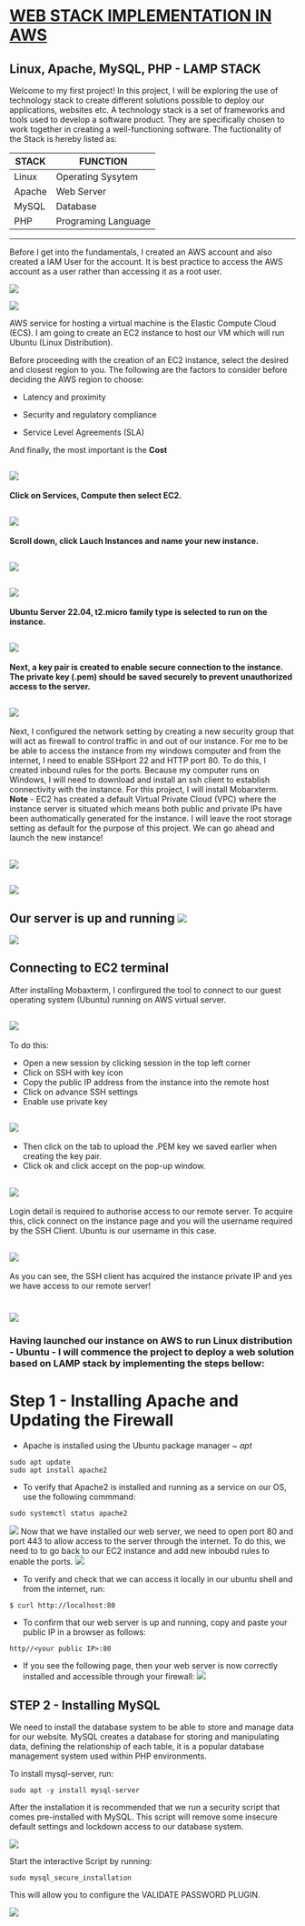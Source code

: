 # <ins>WEB STACK IMPLEMENTATION IN AWS</ins> 
## Linux, Apache, MySQL, PHP - LAMP STACK
Welcome to my first project! In this project, I will be exploring the use of technology stack to create different solutions possible to deploy our applications, websites etc. A technology stack is a set of frameworks and tools used to develop a software product. They are specifically chosen to work together in creating a well-functioning software.
The fuctionality of the Stack is hereby listed as:

| STACK | FUNCTION |
| - | - |
| Linux | Operating Sysytem |
| Apache| Web Server |
| MySQL | Database |
| PHP | Programing Language |

---
Before I get into the fundamentals, I created an AWS account and also created a IAM User for the account. It is best practice to access the AWS account as a user rather than accessing it as a root user. 


![](https://github.com/femifoly/DevOps-Project/blob/main/Project%20Images/iamuser1.jpg)


![](https://github.com/femifoly/DevOps-Project/blob/main/Project%20Images/iamuser.jpg)

AWS service for hosting a virtual machine is the Elastic Compute Cloud (ECS). I am going to create an EC2 instance to host our VM which will run Ubuntu (Linux 
Distribution).

Before proceeding with the creation of an EC2 instance, select the desired and closest region to you. The following are the factors to consider before deciding the AWS region to choose:

* Latency and proximity

* Security and regulatory compliance

* Service Level Agreements (SLA)

And finally, the most important is the **Cost**

![](https://github.com/femifoly/DevOps-Project/blob/main/Project%20Images/region.jpg)
---

**Click on Services, Compute then select EC2.**

![](https://github.com/femifoly/DevOps-Project/blob/main/Project%20Images/EC2.jpg)
---

**Scroll down, click Lauch Instances and name your new instance.**

![](https://github.com/femifoly/DevOps-Project/blob/main/Project%20Images/EC21.jpg)
---

![](https://github.com/femifoly/DevOps-Project/blob/main/Project%20Images/EC22.jpg)
---

**Ubuntu Server 22.04, t2.micro family type is selected to run on the instance.**

![](https://github.com/femifoly/DevOps-Project/blob/main/Project%20Images/EC23.jpg)
---

**Next, a key pair is created to enable secure connection to the instance. The private key (.pem) should be saved securely to prevent unauthorized access to the server.**

![](https://github.com/femifoly/DevOps-Project/blob/main/Project%20Images/EC24.jpg)
---

Next, I configured the network setting by creating a new security group that will act as firewall to control traffic in and out of our instance. For me to be be able to access the instance from my windows computer and from the internet, I need to enable SSHport 22 and HTTP port 80. To do this, I created inbound rules for the ports. Because my computer runs on Windows, I will need to download and install an ssh client to establish connectivity with the instance. For this project, I will install Mobarxterm.
**Note** - EC2 has created a default Virtual Private Cloud (VPC) where the instance server is situated which means both public and private IPs have been authomatically generated for the instance. I will leave the root storage setting as default for the purpose of this project. We can go ahead and launch the new instance!

![](https://github.com/femifoly/DevOps-Project/blob/main/Project%20Images/sg.jpg)
---
![](https://github.com/femifoly/DevOps-Project/blob/main/Project%20Images/sg1.jpg)
---

Our server is up and running
![](https://github.com/femifoly/DevOps-Project/blob/main/Project%20Images/instance.jpg)
---

![](https://github.com/femifoly/DevOps-Project/blob/main/Project%20Images/instance1.jpg)

## Connecting to EC2 terminal

After installing Mobaxterm, I confirgured the tool to connect to our guest operating system (Ubuntu) running on AWS virtual server.

![](https://github.com/femifoly/DevOps-Project/blob/main/Project%20Images/mob.jpg)
---

To do this:
* Open a new session by clicking session in the top left corner
* Click on SSH with key icon
* Copy the public IP address from the instance into the remote host
* Click on advance SSH settings
* Enable use private key

![](https://github.com/femifoly/DevOps-Project/blob/main/Project%20Images/moba.jpg)
---

* Then click on the tab to upload the .PEM key we saved earlier when creating the key pair.
* Click ok and click accept on the pop-up window.

![](https://github.com/femifoly/DevOps-Project/blob/main/Project%20Images/mob1.jpg)
---

Login detail is required to authorise access to our remote server. To acquire this, click connect on the instance page and you will the username required by the SSH Client. Ubuntu is our username in this case.

![](https://github.com/femifoly/DevOps-Project/blob/main/Project%20Images/hostusername.jpg)
---

As you can see, the SSH client has acquired the instance private IP and yes we have access to our remote server!

![](https://github.com/femifoly/DevOps-Project/blob/main/Project%20Images/mob2.jpg)
=======

### Having launched our instance on AWS to run Linux distribution - Ubuntu - I will commence the project to deploy a web solution based on LAMP stack by implementing the steps bellow:
# Step 1 - Installing Apache and Updating the Firewall

* Apache is installed using the Ubuntu package manager ~ *apt*
```
sudo apt update
sudo apt install apache2
```
* To verify that Apache2 is installed and running as a service on our OS, use the following commmand:
```
sudo systemctl status apache2
```
![](https://github.com/femifoly/DevOps-Project/blob/main/Project%20Images/apache1.jpg?raw=true)
Now that we have installed our web server, we need to open port 80 and port 443 to allow access to the server through the internet.
To do this, we need to to go back to our EC2 instance and add new inboubd rules to enable the ports.
![](https://github.com/femifoly/DevOps-Project/blob/main/Project%20Images/tcp%20.jpg?raw=true)

* To verify and check that we can access it locally in our ubuntu shell and from the internet, run:
```
$ curl http://localhost:80
```

* To confirm that our web server is up and running, copy and paste your public IP in a browser as follows: 
```
http//<your public IP>:80
```
* If you see the following page, then your web server is now correctly installed and accessible through your firewall:
![](https://github.com/femifoly/DevOps-Project/blob/main/Project%20Images/apache2.jpg)

## STEP 2 - Installing MySQL
We need to install the database system to be able to store and manage data for our website. MySQL creates a database for storing and manipulating data, defining the relationship of each table, it is a popular database management system used within PHP environments.

To install mysql-server, run:
```
sudo apt -y install mysql-server
```
After the installation it is recommended that we run a security script that comes pre-installed with MySQL. This script will remove some insecure default settings and lockdown access to our database system.

![](https://github.com/femifoly/DevOps-Project/blob/main/Project%20Images/mysql.jpg)

Start the interactive Script by running:
```
sudo mysql_secure_installation
```
This will allow you to configure the VALIDATE PASSWORD PLUGIN.

![](https://github.com/femifoly/DevOps-Project/blob/main/Project%20Images/mysql1.jpg)

